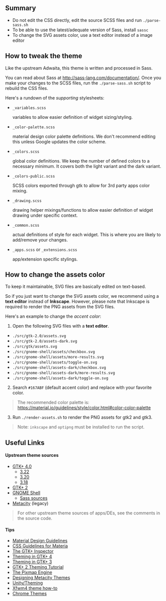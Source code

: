 ## Summary

- Do not edit the CSS directly, edit the source SCSS files and run `./parse-sass.sh`
- To be able to use the latest/adequate version of Sass, install `sassc`
- To change the SVG assets color, use a text editor instead of a image editor

## How to tweak the theme

Like the upstream Adwaita, this theme is written and processed in Sass.

You can read about Sass at http://sass-lang.com/documentation/. Once you make
your changes to the SCSS files, run the `./parse-sass.sh` script to rebuild the
CSS files.

Here's a rundown of the _supporting_ stylesheets:

- `_variables.scss`

  variables to allow easier definition of widget sizing/styling.

- `_color-palette.scss`

  material design color palette definitions. We don't recommend editing this
  unless Google updates the color scheme.

- `_colors.scss`

  global color definitions. We keep the number of defined colors to a necessary
  minimum. It covers both the light variant and the dark variant.

- `_colors-public.scss`

  SCSS colors exported through gtk to allow for 3rd party apps color mixing.

- `_drawing.scss`

  drawing helper mixings/functions to allow easier definition of widget drawing
  under specific context.

- `_common.scss`

  actual definitions of style for each widget. This is where you are likely to
  add/remove your changes.

- `_apps.scss` or `_extensions.scss`

  app/extension specific stylings.

## How to change the assets color

To keep it maintainable, SVG files are basically edited on text-based.

So if you just want to change the SVG assets color, we recommend using a
**text editor** instead of **Inkscape**. However, please note that Inkscape is
required to render the PNG assets from the SVG files.

Here's an example to change the _accent color_:

1. Open the following SVG files with a **text editor**.

  - `./src/gtk-2.0/assets.svg`
  - `./src/gtk-2.0/assets-dark.svg`
  - `./src/gtk/assets.svg`
  - `./src/gnome-shell/assets/checkbox.svg`
  - `./src/gnome-shell/assets/more-results.svg`
  - `./src/gnome-shell/assets/toggle-on.svg`
  - `./src/gnome-shell/assets-dark/checkbox.svg`
  - `./src/gnome-shell/assets-dark/more-results.svg`
  - `./src/gnome-shell/assets-dark/toggle-on.svg`

2. Search `#167ABF` (default accent color) and replace with your favorite color.

  > The recommended color palette is: https://material.io/guidelines/style/color.html#color-color-palette

3. Run `./render-assets.sh` to render the PNG assets for gtk2 and gtk3.

  > Note: `inkscape` and `optipng` must be installed to run the script.

## Useful Links

#### Upstream theme sources

- [GTK+ 4.0](https://github.com/GNOME/gtk/tree/master/gtk/theme/Adwaita)
  - [3.22](https://github.com/GNOME/gtk/tree/gtk-3-22/gtk/theme/Adwaita)
  - [3.20](https://github.com/GNOME/gtk/tree/gtk-3-20/gtk/theme/Adwaita)
  - [3.18](https://github.com/GNOME/gtk/tree/gtk-3-18/gtk/theme/Adwaita)
- [GTK+ 2](https://github.com/GNOME/gnome-themes-standard/tree/master/themes/Adwaita/gtk-2.0)
- [GNOME Shell](https://github.com/GNOME/gnome-shell/tree/master/data/theme)
  - [Sass sources](https://github.com/GNOME/gnome-shell-sass)
- [Metacity](https://github.com/GNOME/gnome-themes-standard/tree/gnome-3-14/themes/Adwaita/metacity-1) (legacy)

> For other upstream theme sources of apps/DEs, see the comments in the source code.

#### Tips

- [Material Design Guidelines](https://www.material.io/guidelines/)
- [CSS Guidelines for Materia](https://github.com/nana-4/materia-theme/wiki/CSS-Guidelines)
- [The GTK+ Inspector](https://blog.gtk.org/2017/04/05/the-gtk-inspector/)
- [Theming in GTK+ 4](https://developer.gnome.org/gtk4/stable/theming.html)
- [Theming in GTK+ 3](https://developer.gnome.org/gtk3/stable/theming.html)
- [GTK+ 2 Theming Tutorial](https://wiki.gnome.org/Attic/GnomeArt/Tutorials/GtkThemes)
- [The Pixmap Engine](https://wiki.gnome.org/Attic/GnomeArt/Tutorials/GtkEngines/PixmapEngine)
- [Designing Metacity Themes](https://wiki.gnome.org/Attic/GnomeArt/Tutorials/MetacityThemes)
- [Unity/Theming](https://wiki.ubuntu.com/Unity/Theming)
- [Xfwm4 theme how-to](https://wiki.xfce.org/howto/xfwm4_theme)
- [Chrome Themes](https://developer.chrome.com/extensions/themes)
